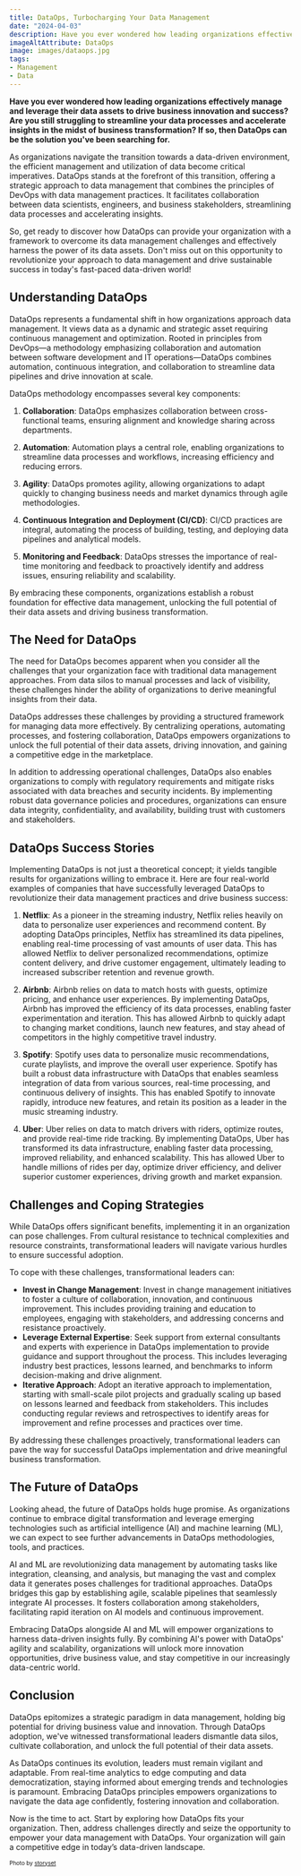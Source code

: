 ```yaml
---
title: DataOps, Turbocharging Your Data Management
date: "2024-04-03"
description: Have you ever wondered how leading organizations effectively manage and leverage their data assets to drive business innovation and success? Are you still struggling to streamline your data processes and accelerate insights in the midst of business transformation? If so, then DataOps can be the solution you've been searching for. 
imageAltAttribute: DataOps
image: images/dataops.jpg
tags:
- Management
- Data
---
```


**Have you ever wondered how leading organizations effectively manage and leverage their data assets to drive business innovation and success? Are you still struggling to streamline your data processes and accelerate insights in the midst of business transformation? If so, then DataOps can be the solution you've been searching for.**

As organizations navigate the transition towards a data-driven environment, the efficient management and utilization of data become critical imperatives. DataOps stands at the forefront of this transition, offering a strategic approach to data management that combines the principles of DevOps with data management practices. It facilitates collaboration between data scientists, engineers, and business stakeholders, streamlining data processes and accelerating insights.

So, get ready to discover how DataOps can provide your organization with a framework to overcome its data management challenges and effectively harness the power of its data assets. Don't miss out on this opportunity to revolutionize your approach to data management and drive sustainable success in today's fast-paced data-driven world!

## Understanding DataOps

DataOps represents a fundamental shift in how organizations approach data management. It views data as a dynamic and strategic asset requiring continuous management and optimization. Rooted in principles from DevOps—a methodology emphasizing collaboration and automation between software development and IT operations—DataOps combines automation, continuous integration, and collaboration to streamline data pipelines and drive innovation at scale.

DataOps methodology encompasses several key components:

1. **Collaboration**: DataOps emphasizes collaboration between cross-functional teams, ensuring alignment and knowledge sharing across departments.

2. **Automation**: Automation plays a central role, enabling organizations to streamline data processes and workflows, increasing efficiency and reducing errors.

3. **Agility**: DataOps promotes agility, allowing organizations to adapt quickly to changing business needs and market dynamics through agile methodologies.

4. **Continuous Integration and Deployment (CI/CD)**: CI/CD practices are integral, automating the process of building, testing, and deploying data pipelines and analytical models.

5. **Monitoring and Feedback**: DataOps stresses the importance of real-time monitoring and feedback to proactively identify and address issues, ensuring reliability and scalability.

By embracing these components, organizations establish a robust foundation for effective data management, unlocking the full potential of their data assets and driving business transformation.

## The Need for DataOps

The need for DataOps becomes apparent when you consider all the challenges that your organization face with traditional data management approaches. From data silos to manual processes and lack of visibility, these challenges hinder the ability of organizations to derive meaningful insights from their data.

DataOps addresses these challenges by providing a structured framework for managing data more effectively. By centralizing operations, automating processes, and fostering collaboration, DataOps empowers organizations to unlock the full potential of their data assets, driving innovation, and gaining a competitive edge in the marketplace.

In addition to addressing operational challenges, DataOps also enables organizations to comply with regulatory requirements and mitigate risks associated with data breaches and security incidents. By implementing robust data governance policies and procedures, organizations can ensure data integrity, confidentiality, and availability, building trust with customers and stakeholders.

## DataOps Success Stories

Implementing DataOps is not just a theoretical concept; it yields tangible results for organizations willing to embrace it. Here are four real-world examples of companies that have successfully leveraged DataOps to revolutionize their data management practices and drive business success:

1. **Netflix**: As a pioneer in the streaming industry, Netflix relies heavily on data to personalize user experiences and recommend content. By adopting DataOps principles, Netflix has streamlined its data pipelines, enabling real-time processing of vast amounts of user data. This has allowed Netflix to deliver personalized recommendations, optimize content delivery, and drive customer engagement, ultimately leading to increased subscriber retention and revenue growth.

2. **Airbnb**: Airbnb relies on data to match hosts with guests, optimize pricing, and enhance user experiences. By implementing DataOps, Airbnb has improved the efficiency of its data processes, enabling faster experimentation and iteration. This has allowed Airbnb to quickly adapt to changing market conditions, launch new features, and stay ahead of competitors in the highly competitive travel industry.

3. **Spotify**: Spotify uses data to personalize music recommendations, curate playlists, and improve the overall user experience. Spotify has built a robust data infrastructure with DataOps that enables seamless integration of data from various sources, real-time processing, and continuous delivery of insights. This has enabled Spotify to innovate rapidly, introduce new features, and retain its position as a leader in the music streaming industry.

4. **Uber**: Uber relies on data to match drivers with riders, optimize routes, and provide real-time ride tracking. By implementing DataOps, Uber has transformed its data infrastructure, enabling faster data processing, improved reliability, and enhanced scalability. This has allowed Uber to handle millions of rides per day, optimize driver efficiency, and deliver superior customer experiences, driving growth and market expansion.

## Challenges and Coping Strategies

While DataOps offers significant benefits, implementing it in an organization can pose challenges. From cultural resistance to technical complexities and resource constraints, transformational leaders will navigate various hurdles to ensure successful adoption.

To cope with these challenges, transformational leaders can:

- **Invest in Change Management**: Invest in change management initiatives to foster a culture of collaboration, innovation, and continuous improvement. This includes providing training and education to employees, engaging with stakeholders, and addressing concerns and resistance proactively.
- **Leverage External Expertise**: Seek support from external consultants and experts with experience in DataOps implementation to provide guidance and support throughout the process. This includes leveraging industry best practices, lessons learned, and benchmarks to inform decision-making and drive alignment.
- **Iterative Approach**: Adopt an iterative approach to implementation, starting with small-scale pilot projects and gradually scaling up based on lessons learned and feedback from stakeholders. This includes conducting regular reviews and retrospectives to identify areas for improvement and refine processes and practices over time.

By addressing these challenges proactively, transformational leaders can pave the way for successful DataOps implementation and drive meaningful business transformation.

## The Future of DataOps

Looking ahead, the future of DataOps holds huge promise. As organizations continue to embrace digital transformation and leverage emerging technologies such as artificial intelligence (AI) and machine learning (ML), we can expect to see further advancements in DataOps methodologies, tools, and practices.

AI and ML are revolutionizing data management by automating tasks like integration, cleansing, and analysis, but managing the vast and complex data it generates poses challenges for traditional approaches. DataOps bridges this gap by establishing agile, scalable pipelines that seamlessly integrate AI processes. It fosters collaboration among stakeholders, facilitating rapid iteration on AI models and continuous improvement.

Embracing DataOps alongside AI and ML will empower organizations to harness data-driven insights fully. By combining AI's power with DataOps' agility and scalability, organizations will unlock more innovation opportunities, drive business value, and stay competitive in our increasingly data-centric world. 

## Conclusion

DataOps epitomizes a strategic paradigm in data management, holding big potential for driving business value and innovation. Through DataOps adoption, we've witnessed transformational leaders dismantle data silos, cultivate collaboration, and unlock the full potential of their data assets.

As DataOps continues its evolution, leaders must remain vigilant and adaptable. From real-time analytics to edge computing and data democratization, staying informed about emerging trends and technologies is paramount. Embracing DataOps principles empowers organizations to navigate the data age confidently, fostering innovation and collaboration.

Now is the time to act. Start by exploring how DataOps fits your organization. Then, address challenges directly and seize the opportunity to empower your data management with DataOps. Your organization will gain a competitive edge in today’s data-driven landscape.

<p style= "font-size:10px;">Photo by <a href="https://www.freepik.es/vector-gratis/ilustracion-concepto-empresa-tecnologica_28771801.htm" target="_blank">storyset</a></p>